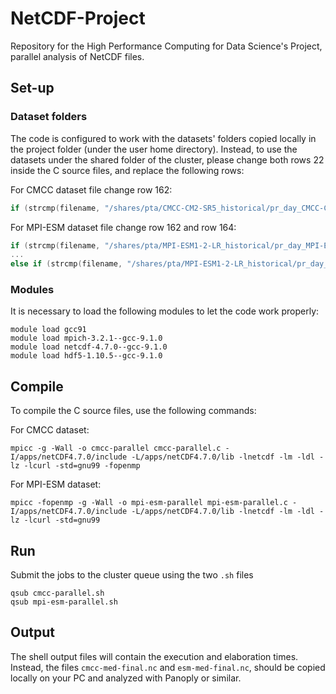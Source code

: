 # NetCDF-Project
Repository for the High Performance Computing for Data Science's Project, parallel analysis of NetCDF files.

## Set-up
### Dataset folders

The code is configured to work with the datasets' folders copied locally in the project folder (under the user home directory). 
Instead, to use the datasets under the shared folder of the cluster, please change both rows 22 inside the C source files, and replace the following rows:

For CMCC dataset file change row 162:

```C
if (strcmp(filename, "/shares/pta/CMCC-CM2-SR5_historical/pr_day_CMCC-CM2-SR5_historical_r1i1p1f1_gn_20000101-20141231.nc") != 0)
```

For MPI-ESM dataset file change row 162 and row 164:

```C
if (strcmp(filename, "/shares/pta/MPI-ESM1-2-LR_historical/pr_day_MPI-ESM1-2-LR_historical_r1i1p1f1_gn_18900101-19091231.nc") == 0)
...
else if (strcmp(filename, "/shares/pta/MPI-ESM1-2-LR_historical/pr_day_MPI-ESM1-2-LR_historical_r1i1p1f1_gn_20100101-20141231.nc") == 0)
```

### Modules

It is necessary to load the following modules to let the code work properly:

````shell
module load gcc91
module load mpich-3.2.1--gcc-9.1.0
module load netcdf-4.7.0--gcc-9.1.0
module load hdf5-1.10.5--gcc-9.1.0
````

## Compile

To compile the C source files, use the following commands:

For CMCC dataset:

````shell
mpicc -g -Wall -o cmcc-parallel cmcc-parallel.c -I/apps/netCDF4.7.0/include -L/apps/netCDF4.7.0/lib -lnetcdf -lm -ldl -lz -lcurl -std=gnu99 -fopenmp
````

For MPI-ESM dataset:

````shell
mpicc -fopenmp -g -Wall -o mpi-esm-parallel mpi-esm-parallel.c -I/apps/netCDF4.7.0/include -L/apps/netCDF4.7.0/lib -lnetcdf -lm -ldl -lz -lcurl -std=gnu99
````

## Run
Submit the jobs to the cluster queue using the two `.sh` files

````shell
qsub cmcc-parallel.sh
qsub mpi-esm-parallel.sh
````

## Output
The shell output files will contain the execution and elaboration times. Instead, the files `cmcc-med-final.nc` and `esm-med-final.nc`, should be copied locally on your PC and analyzed with Panoply or similar.